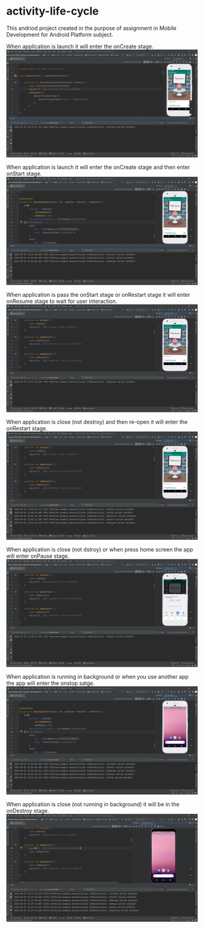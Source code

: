 # activity-life-cycle
This andriod project created in the purpose of assignment in Mobile Development for Android Platform subject.

When application is launch it will enter the onCreate stage. <br>
![](https://github.com/Rus1999/activity-life-cycle/blob/main/logOncreate%2063410154.png)

When application is launch it will enter the onCreate stage and then enter onStart stage. <br>
![](https://github.com/Rus1999/activity-life-cycle/blob/main/logOnStart%2063410154.png)

When application is pass the onStart stage or onRestart stage it will enter onResume stage to wait for user interaction. <br>
![](https://github.com/Rus1999/activity-life-cycle/blob/main/logOnResume%2063410154.png)

When application is close (not destroy) and then re-open it will enter the onRestart stage. <br>
![](https://github.com/Rus1999/activity-life-cycle/blob/main/logOnRestart%2063410154.png)

When application is close (not dstroy) or when press home screen the app will enter onPause stage. <br>
![](https://github.com/Rus1999/activity-life-cycle/blob/main/logOnPause%2063410154%20.png)

When application is running in background or when you use another app the app will enter the onstop satge. <br>
![](https://github.com/Rus1999/activity-life-cycle/blob/main/logOnStop%2063410154.png)

When application is close (not running in background) it will be in the onDestroy stage. <br>
![](https://github.com/Rus1999/activity-life-cycle/blob/main/logOnDestroy%2063410154.png)
